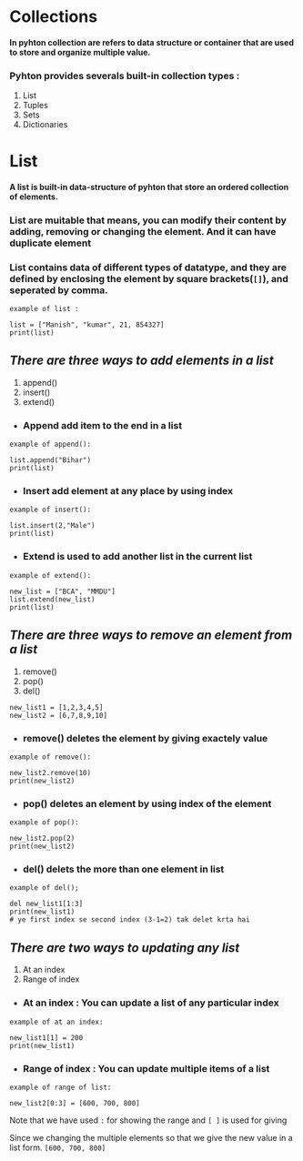 # Collections
#### In pyhton **collection**  are refers to data structure or container that are used to store and organize multiple value.
### Pyhton provides severals built-in collection types :
1. List
2. Tuples
3. Sets
4. Dictionaries

# List
#### A list is built-in data-structure of pyhton that store an ordered collection of elements.
### List are muitable that means, you can modify their content by adding, removing or changing the element. And it can have duplicate element
### List contains data of different types of datatype, and they are defined by enclosing the element by square brackets(`[]`), and seperated by comma.

```
example of list :

list = ["Manish", "kumar", 21, 854327]
print(list)
```

## *There are three ways to add elements in a list*
1. append()
2. insert()
3. extend()

- ### Append add item to the end in a list
```
example of append():

list.append("Bihar")
print(list)
```


- ### Insert add element at any place by using index
```
example of insert():

list.insert(2,"Male")
print(list)
```

- ### Extend is used to add another list in the current list
```
example of extend():

new_list = ["BCA", "MMDU"]
list.extend(new_list)
print(list)
```


## *There are three ways to remove an element from a list*
1. remove()
2. pop()
3. del()

```
new_list1 = [1,2,3,4,5]
new_list2 = [6,7,8,9,10]
```
- ### remove() deletes the element by giving exactely value
```
example of remove():

new_list2.remove(10)
print(new_list2)
```

- ### pop() deletes an element by using index of the element
```
example of pop():

new_list2.pop(2)
print(new_list2)
```

- ### del() delets the more than one element in list

```
example of del();

del new_list1[1:3]
print(new_list1)
# ye first index se second index (3-1=2) tak delet krta hai
```


## *There are two ways to updating any list*
1. At an index
2. Range of index

- ### At an index : You can update a list of any particular index
```
example of at an index:

new_list1[1] = 200
print(new_list1)
```

- ### Range of index : You can update multiple items of a list
```
example of range of list:

new_list2[0:3] = [600, 700, 800]
```
Note that we have used `:` for showing the range and `[ ]` is used for giving

Since we changing the multiple elements so that we give the new value in a list form. `[600, 700, 800]`



